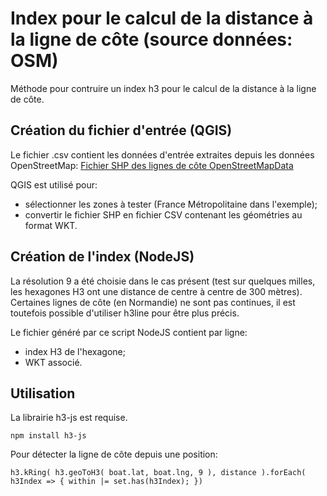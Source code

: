 # Index pour le calcul de la distance à la ligne de côte (source données: OSM)

Méthode pour contruire un index h3 pour le calcul de la distance à la ligne de côte.

## Création du fichier d'entrée (QGIS)
Le fichier .csv contient les données d'entrée extraites depuis les données OpenStreetMap:
[Fichier SHP des lignes de côte OpenStreetMapData](http://openstreetmapdata.com/data/coastlines)

QGIS est utilisé pour:
- sélectionner les zones à tester (France Métropolitaine dans l'exemple);
- convertir le fichier SHP en fichier CSV contenant les géométries au format WKT.

## Création de l'index (NodeJS)
La résolution 9 a été choisie dans le cas présent 
(test sur quelques milles, les hexagones H3 ont une distance de centre à centre de 300 mètres).
Certaines lignes de côte (en Normandie) ne sont pas continues, 
il est toutefois possible d'utiliser h3line pour être plus précis.

Le fichier généré par ce script NodeJS contient par ligne:
- index H3 de l'hexagone;
- WKT associé.

## Utilisation
La librairie h3-js est requise.
````
npm install h3-js
````

Pour détecter la ligne de côte depuis une position:
````
h3.kRing( h3.geoToH3( boat.lat, boat.lng, 9 ), distance ).forEach( h3Index => { within |= set.has(h3Index); })
````
